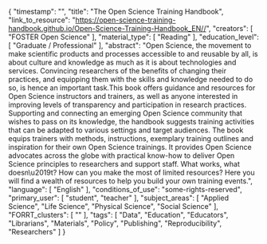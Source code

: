 {
    "timestamp": "",
    "title": "The Open Science Training Handbook",
    "link_to_resource": "https://open-science-training-handbook.github.io/Open-Science-Training-Handbook_EN//",
    "creators": [
        "FOSTER Open Science"
    ],
    "material_type": [
        "Reading"
    ],
    "education_level": [
        "Graduate / Professional"
    ],
    "abstract": "Open Science, the movement to make scientific products and processes accessible to and reusable by all, is about culture and knowledge as much as it is about technologies and services. Convincing researchers of the benefits of changing their practices, and equipping them with the skills and knowledge needed to do so, is hence an important task.This book offers guidance and resources for Open Science instructors and trainers, as well as anyone interested in improving levels of transparency and participation in research practices. Supporting and connecting an emerging Open Science community that wishes to pass on its knowledge, the handbook suggests training activities that can be adapted to various settings and target audiences. The book equips trainers with methods, instructions, exemplary training outlines and inspiration for their own Open Science trainings. It provides Open Science advocates across the globe with practical know-how to deliver Open Science principles to researchers and support staff. What works, what doesn\u2019t? How can you make the most of limited resources? Here you will find a wealth of resources to help you build your own training events.",
    "language": [
        "English"
    ],
    "conditions_of_use": "some-rights-reserved",
    "primary_user": [
        "student",
        "teacher"
    ],
    "subject_areas": [
        "Applied Science",
        "Life Science",
        "Physical Science",
        "Social Science"
    ],
    "FORRT_clusters": [
        ""
    ],
    "tags": [
        "Data",
        "Education",
        "Educators",
        "Librarians",
        "Materials",
        "Policy",
        "Publishing",
        "Reproducibility",
        "Researchers"
    ]
}